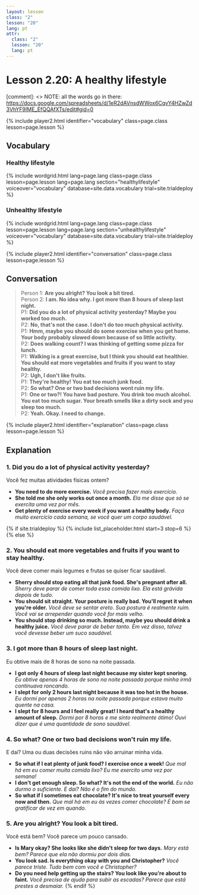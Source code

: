 ```yaml
---
layout: lesson
class: "2"
lesson: "20"
lang: pt
attr:
  class: "2"
  lesson: "20"
  lang: pt
---
```



# Lesson 2.20: A healthy lifestyle 

[comment]: <> NOTE: all the words go in there: https://docs.google.com/spreadsheets/d/1eR2dAVnsdWWox6CqvY4HZwZd3VhYF9IME_EfQQAfXTs/edit#gid=0

{% include player2.html identifier="vocabulary" class=page.class lesson=page.lesson %}
## Vocabulary 


### Healthy lifestyle 

{% include wordgrid.html lang=page.lang
		class=page.class 
		lesson=page.lesson 
		lang=page.lang
		section="healthylifestyle"
		voiceover="vocabulary"
		database=site.data.vocabulary 
		trial=site.trialdeploy %}
		


### Unhealthy lifestyle  

{% include wordgrid.html lang=page.lang
		class=page.class 
		lesson=page.lesson 
		lang=page.lang
		section="unhealthylifestyle"
		voiceover="vocabulary"
		database=site.data.vocabulary 
		trial=site.trialdeploy %}


{% include player2.html identifier="conversation" class=page.class lesson=page.lesson %}

## Conversation

> Person 1: **Are you alright? You look a bit tired.**   
> Person 2: **I am. No idea why. I got more than 8 hours of sleep last night.**    
> P1: **Did you do a lot of physical activity yesterday? Maybe you worked too much.**    
> P2: **No, that's not the case. I don't do too much physical activity.**  
> P1: **Hmm, maybe you should do some exercise when you get home. Your body probably slowed down because of so little activity.**  
> P2: **Does walking count? I was thinking of getting some pizza for lunch.**  
> P1: **Walking is a great exercise, but I think you should eat healthier. You should eat more vegetables and fruits if you want to stay healthy.**   
> P2: **Ugh, I don't like fruits.**  
> P1: **They're healthy! You eat too much junk food.**    
> P2: **So what? One or two bad decisions wont ruin my life.**  
> P1: **One or two?! You have bad posture. You drink too much alcohol. You eat too much sugar. Your breath smells like a dirty sock and you sleep too much.**  
> P2: **Yeah. Okay. I need to change.**  


{% include player2.html identifier="explanation" class=page.class lesson=page.lesson %}

## Explanation
### 1. Did you do a lot of physical activity yesterday?
Você fez muitas atividades físicas ontem?

- **You need to do more exercise.** *Você precisa fazer mais exercício.*
- **She told me she only works out once a month.** *Ela me disse que só se exercita uma vez por mês.*
- **Get plenty of exercise every week if you want a healthy body.** *Faça muito exercício cada semana, se você quer um corpo saudável.*

{% if site.trialdeploy %}
  {% include list_placeholder.html start=3 stop=6 %}
  {% else %}



### 2. You should eat more vegetables and fruits if you want to stay healthy. 
Você deve comer mais legumes e frutas se quiser ficar saudável.
 
- **Sherry should stop eating all that junk food. She's pregnant after all.** *Sherry deve parar de comer toda essa comida lixo. Ela está grávida depois de tudo.*
- **You should sit straight. Your posture is really bad. You'll regret it when you're older.** *Você deve se sentar ereto. Sua postura é realmente ruim. Você vai se arrepender quando você for mais velho.*
- **You should stop drinking so much. Instead, maybe you should drink a healthy juice.** *Você deve parar de beber tanto. Em vez disso, talvez você devesse beber um suco saudável.*

### 3. I got more than 8 hours of sleep last night. 
Eu obtive mais de 8 horas de sono na noite passada. 

- **I got only 4 hours of sleep last night because my sister kept snoring.** *Eu obtive apenas 4 horas de sono na noite passada porque minha irmã continuava roncando.* 
- **I slept for only 2 hours last night because it was too hot in the house.** *Eu dormi por apenas 2 horas na noite passada porque estava muito quente na casa.*
- **I slept for 8 hours and I feel really great! I heard that's a healthy amount of sleep.** *Dormi por 8 horas e me sinto realmente ótimo! Ouvi dizer que é uma quantidade de sono saudável.*

### 4. So what? One or two bad decisions won't ruin my life.

E daí? Uma ou duas decisões ruins não vão arruinar minha vida.

- **So what if I eat plenty of junk food? I exercise once a week!** *Que mal há em eu comer muita comida lixo? Eu me exercito uma vez por semana!*
- **I don't get enough sleep. So what? It's not the end of the world.** *Eu não durmo o suficiente. E daí? Não é o fim do mundo.*
- **So what if I sometimes eat chocolate? It's nice to treat yourself every now and then.** *Que mal há em eu às vezes comer chocolate? É bom se gratificar de vez em quando.*

### 5. Are you alright? You look a bit tired.

Você está bem? Você parece um pouco cansado.

- **Is Mary okay? She looks like she didn't sleep for two days.** *Mary está bem? Parece que ela não dormiu por dois dias.*
- **You look sad. Is everything okay with you and Christopher?** *Você parece triste. Tudo bem com você e Christopher?*
- **Do you need help getting up the stairs? You look like you're about to faint.**   *Você precisa de ajuda para subir as escadas? Parece que está prestes a desmaiar.*
  {% endif %}